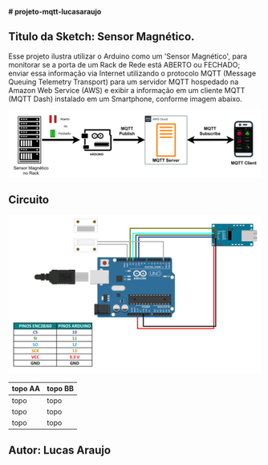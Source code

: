**# projeto-mqtt-lucasaraujo**


## Titulo da Sketch: Sensor Magnético.

  Esse projeto ilustra utilizar o Arduino como um 'Sensor Magnético',  para monitorar se a porta de um Rack
  de Rede está ABERTO ou FECHADO; enviar essa informação via Internet utilizando o protocolo MQTT (Message
  Queuing Telemetry Transport) para um servidor MQTT hospedado na Amazon Web Service (AWS) e exibir a informação
  em um cliente MQTT (MQTT Dash) instalado em um Smartphone, conforme imagem abaixo.

  
![fluxograma](Fluxograma.jpg)

## Circuito

![circuito](Circuito.png)


| topo AA | topo BB |
|---------|---------|
| topo    | topo    |
| topo    | topo    |
| topo    | topo    |





## **Autor:** Lucas Araujo
